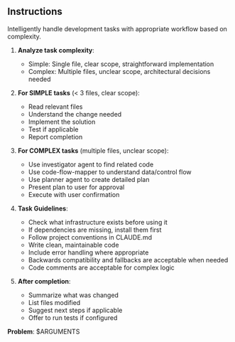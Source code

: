 ## Instructions

Intelligently handle development tasks with appropriate workflow based on complexity.

1. **Analyze task complexity**:
   - Simple: Single file, clear scope, straightforward implementation
   - Complex: Multiple files, unclear scope, architectural decisions needed

2. **For SIMPLE tasks** (< 3 files, clear scope):
   - Read relevant files
   - Understand the change needed
   - Implement the solution
   - Test if applicable
   - Report completion

3. **For COMPLEX tasks** (multiple files, unclear scope):
   - Use investigator agent to find related code
   - Use code-flow-mapper to understand data/control flow
   - Use planner agent to create detailed plan
   - Present plan to user for approval
   - Execute with user confirmation

4. **Task Guidelines**:
   - Check what infrastructure exists before using it
   - If dependencies are missing, install them first
   - Follow project conventions in CLAUDE.md
   - Write clean, maintainable code
   - Include error handling where appropriate
   - Backwards compatibility and fallbacks are acceptable when needed
   - Code comments are acceptable for complex logic

5. **After completion**:
   - Summarize what was changed
   - List files modified
   - Suggest next steps if applicable
   - Offer to run tests if configured

**Problem**: $ARGUMENTS
